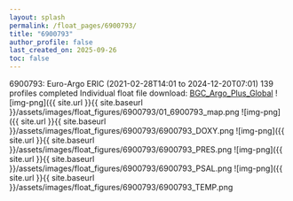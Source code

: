 ```yaml
---
layout: splash
permalink: /float_pages/6900793/
title: "6900793"
author_profile: false
last_created_on: 2025-09-26
toc: false
---
```

 
6900793: Euro-Argo ERIC (2021-02-28T14:01 to 2024-12-20T07:01)
139 profiles completed
Individual float file download: [BGC_Argo_Plus_Global](https://ftp.soest.hawaii.edu/bgc_argo_plus/Individual_Floats/outliers_removed/6900793_Sprof_processed.nc)
![img-png]({{ site.url }}{{ site.baseurl }}/assets/images/float_figures/6900793/01_6900793_map.png
![img-png]({{ site.url }}{{ site.baseurl }}/assets/images/float_figures/6900793/6900793_DOXY.png
![img-png]({{ site.url }}{{ site.baseurl }}/assets/images/float_figures/6900793/6900793_PRES.png
![img-png]({{ site.url }}{{ site.baseurl }}/assets/images/float_figures/6900793/6900793_PSAL.png
![img-png]({{ site.url }}{{ site.baseurl }}/assets/images/float_figures/6900793/6900793_TEMP.png
